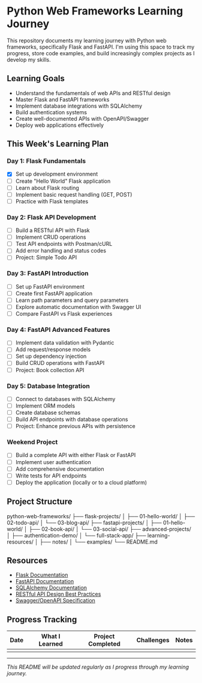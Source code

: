 # Python Web Frameworks Learning Journey

This repository documents my learning journey with Python web frameworks, specifically Flask and FastAPI. I'm using this space to track my progress, store code examples, and build increasingly complex projects as I develop my skills.

## Learning Goals

- Understand the fundamentals of web APIs and RESTful design
- Master Flask and FastAPI frameworks
- Implement database integrations with SQLAlchemy
- Build authentication systems
- Create well-documented APIs with OpenAPI/Swagger
- Deploy web applications effectively

## This Week's Learning Plan

### Day 1: Flask Fundamentals
- [x] Set up development environment
- [ ] Create "Hello World" Flask application
- [ ] Learn about Flask routing
- [ ] Implement basic request handling (GET, POST)
- [ ] Practice with Flask templates

### Day 2: Flask API Development
- [ ] Build a RESTful API with Flask
- [ ] Implement CRUD operations
- [ ] Test API endpoints with Postman/cURL
- [ ] Add error handling and status codes
- [ ] Project: Simple Todo API

### Day 3: FastAPI Introduction
- [ ] Set up FastAPI environment
- [ ] Create first FastAPI application
- [ ] Learn path parameters and query parameters
- [ ] Explore automatic documentation with Swagger UI
- [ ] Compare FastAPI vs Flask experiences

### Day 4: FastAPI Advanced Features
- [ ] Implement data validation with Pydantic
- [ ] Add request/response models
- [ ] Set up dependency injection
- [ ] Build CRUD operations with FastAPI
- [ ] Project: Book collection API

### Day 5: Database Integration
- [ ] Connect to databases with SQLAlchemy
- [ ] Implement ORM models
- [ ] Create database schemas
- [ ] Build API endpoints with database operations
- [ ] Project: Enhance previous APIs with persistence

### Weekend Project
- [ ] Build a complete API with either Flask or FastAPI
- [ ] Implement user authentication
- [ ] Add comprehensive documentation
- [ ] Write tests for API endpoints
- [ ] Deploy the application (locally or to a cloud platform)

## Project Structure
python-web-frameworks/
├── flask-projects/
│   ├── 01-hello-world/
│   ├── 02-todo-api/
│   └── 03-blog-api/
├── fastapi-projects/
│   ├── 01-hello-world/
│   ├── 02-book-api/
│   └── 03-social-api/
├── advanced-projects/
│   ├── authentication-demo/
│   └── full-stack-app/
├── learning-resources/
│   ├── notes/
│   └── examples/
└── README.md

## Resources

- [Flask Documentation](https://flask.palletsprojects.com/)
- [FastAPI Documentation](https://fastapi.tiangolo.com/)
- [SQLAlchemy Documentation](https://docs.sqlalchemy.org/)
- [RESTful API Design Best Practices](https://restfulapi.net/)
- [Swagger/OpenAPI Specification](https://swagger.io/specification/)

## Progress Tracking

| Date | What I Learned | Project Completed | Challenges | Notes |
|------|----------------|-------------------|------------|-------|
|      |                |                   |            |       |

---

*This README will be updated regularly as I progress through my learning journey.*
